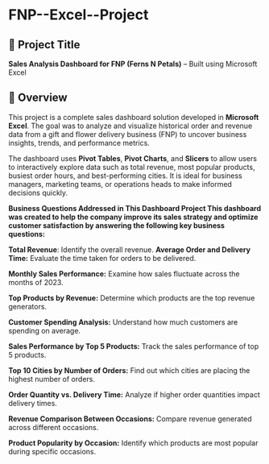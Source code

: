 # FNP--Excel--Project

## 📌 Project Title
**Sales Analysis Dashboard for FNP (Ferns N Petals)** – Built using Microsoft Excel

## 📝 Overview

This project is a complete sales dashboard solution developed in **Microsoft Excel**. The goal was to analyze and visualize historical order and revenue data from a gift and flower delivery business (FNP) to uncover business insights, trends, and performance metrics.

The dashboard uses **Pivot Tables**, **Pivot Charts**, and **Slicers** to allow users to interactively explore data such as total revenue, most popular products, busiest order hours, and best-performing cities. It is ideal for business managers, marketing teams, or operations heads to make informed decisions quickly.

**Business Questions Addressed in This Dashboard Project
This dashboard was created to help the company improve its sales strategy and optimize customer satisfaction by answering the following key business questions:**

**Total Revenue**: Identify the overall revenue.
**Average Order and Delivery Time:** Evaluate the time taken for orders to be delivered.

**Monthly Sales Performance:** Examine how sales fluctuate across the months of 2023.

**Top Products by Revenue:** Determine which products are the top revenue generators.

**Customer Spending Analysis:** Understand how much customers are spending on average.

**Sales Performance by Top 5 Products:** Track the sales performance of top 5 products.

**Top 10 Cities by Number of Orders:** Find out which cities are placing the highest number of orders.

**Order Quantity vs. Delivery Time:** Analyze if higher order quantities impact delivery times.

**Revenue Comparison Between Occasions:** Compare revenue generated across different occasions.

**Product Popularity by Occasion:** Identify which products are most popular during specific occasions.

